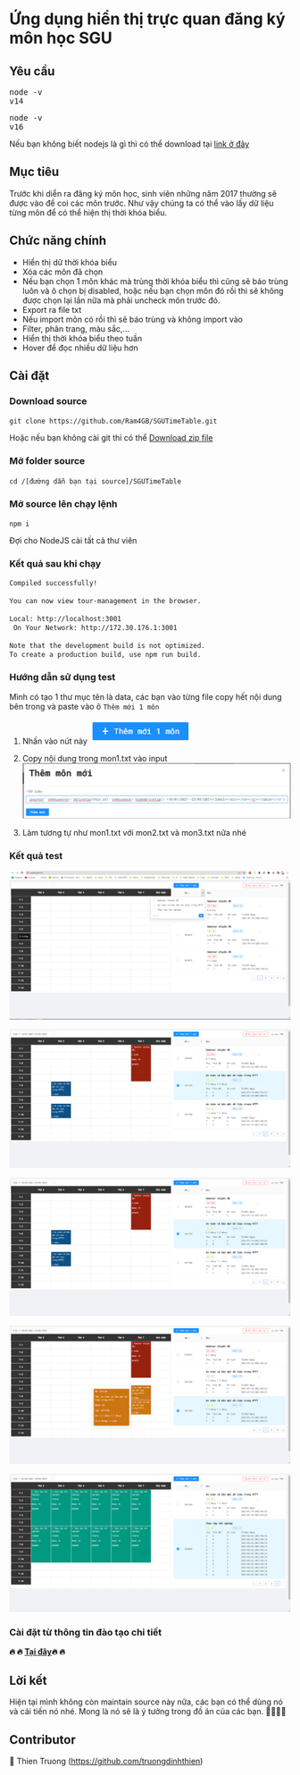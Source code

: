 # Ứng dụng hiển thị trực quan đăng ký môn học SGU

## Yêu cầu

<pre>
node -v
v14
</pre>

<pre>
node -v
v16
</pre>

Nếu bạn không biết nodejs là gì thì có thể download tại [link ở đây](https://nodejs.org/en/)

## Mục tiêu

Trước khi diễn ra đăng ký môn học, sinh viên những năm 2017 thường sẽ được vào để coi các môn trước. Như vậy chúng ta có thể vào lấy dữ liệu từng môn để có thể hiện thị thời khóa biểu.

## Chức năng chính

- Hiển thị dữ thời khóa biểu
- Xóa các môn đã chọn
- Nếu bạn chọn 1 môn khác mà trùng thời khóa biểu thì cũng sẽ báo trùng luôn và ô chọn bị disabled, hoặc nếu bạn chọn môn đó rồi thì sẽ không được chọn lại lần nữa mà phải uncheck môn trước đó.
- Export ra file txt
- Nếu import môn có rồi thì sẽ báo trùng và không import vào
- Filter, phân trang, màu sắc,...
- Hiển thị thời khóa biểu theo tuần
- Hover để đọc nhiều dữ liệu hơn

## Cài đặt

### Download source

`git clone https://github.com/Ram4GB/SGUTimeTable.git`

Hoặc nếu bạn không cài git thì có thể [Download zip file](https://github.com/Ram4GB/SGUTimeTable/archive/refs/heads/master.zip)

### Mở folder source

`cd /[đường dẫn bạn tại source]/SGUTimeTable`

### Mở source lên chạy lệnh

`npm i`

Đợi cho NodeJS cài tất cả thư viên

### Kết quả sau khi chạy

```
Compiled successfully!

You can now view tour-management in the browser.

Local: http://localhost:3001
 On Your Network: http://172.30.176.1:3001

Note that the development build is not optimized.
To create a production build, use npm run build.
```

### Hướng dẫn sử dụng test

Mình có tạo 1 thư mục tên là data, các bạn vào từng file copy hết nội dung bên trong và paste vào ô `Thêm mới 1 môn`

1. Nhấn vào nút này
   ![](/img/1.png)

2. Copy nội dung trong mon1.txt vào input
   ![](/img/2.png)

3. Làm tương tự như mon1.txt với mon2.txt và mon3.txt nữa nhé

### Kết quả test

![](/img/3.png)

![](/img/4.png)

![](/img/5.png)

![](/img/6.png)

![](/img/7.png)

### Cài đặt từ thông tin đào tạo chi tiết

<strong>🔥 🔥 [Tại đây](https://github.com/Ram4GB/SGUTimeTable/blob/master/Intro.md)🔥 🔥 </strong>

## Lời kết

Hiện tại mình không còn maintain source này nữa, các bạn có thể dùng nó và cải tiến nó nhé. Mong là nó sẽ là ý tưởng trong đồ án của các bạn. 👨‍🚀👨‍🚀

## Contributor

👨 Thien Truong (https://github.com/truongdinhthien)
